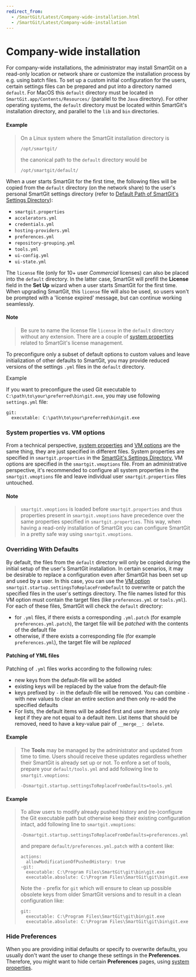 ```yaml
---
redirect_from:
  - /SmartGit/Latest/Company-wide-installation.html
  - /SmartGit/Latest/Company-wide-installation
---
```


# Company-wide installation

For company-wide installations, the administrator may install SmartGit on a read-only location or network share or customize the installation process by e.g. using batch files. To set up a custom initial configuration for the users, certain settings files can be prepared and put into a directory named `default`. For MacOS this `default` directory must be located in `SmartGit.app/Contents/Resources/` (parallel to the `Java` directory). For other operating systems, the `default` directory must be located within SmartGit's installation directory, and parallel to the `lib` and `bin` directories.

#### Example

> On a Linux system where the SmartGit installation directory is
>
>```
>/opt/smartgit/
>```
>
>the canonical path to the `default` directory would be
>
>```
>/opt/smartgit/default/
>```

When a user starts SmartGit for the first time, the following files will be copied from the `default` directory (on the network share) to the user's personal SmartGit settings directory (refer to [Default Path of SmartGit's Settings Directory](Installation-and-Files.md#default-path-of-smartgits-settings-directory)):

- `smartgit.properties`
- `accelerators.yml`
- `credentials.yml`
- `hosting-providers.yml`
- `preferences.yml`
- `repository-grouping.yml`
- `tools.yml`
- `ui-config.yml`
- `ui-state.yml`

The `license` file (only for 10+ user *Commercial* licenses) can also be placed into the `default` directory. In the latter case, SmartGit will prefill the **License** field in the **Set Up** wizard when a user starts SmartGit for the first time. When upgrading SmartGit, this `license` file will also be used, so users won't be prompted with a 'license expired' message, but can continue working seamlessly.

#### Note

> Be sure to name the license file `license` in the `default` directory without any extension.
> There are a couple of [system properties](../GUI/AdvancedSettings/System-Properties.md#license-userseat-tracking) related to SmartGit's license management.

To preconfigure only a subset of default options to custom values and leave initialization of other defaults to SmartGit, you may provide reduced versions of the settings `.yml` files in the `default` directory.

Example

If you want to preconfigure the used Git executable to `C:\path\to\your\preferred\bin\git.exe`, you may use following `settings.yml` file:

```
git:
  executable: C:\path\to\your\preferred\bin\git.exe
```

### System properties vs. VM options

From a technical perspective, [system properties](../GUI/AdvancedSettings/System-Properties.md) and [VM options](../GUI/AdvancedSettings/VM-options.md) are the same thing, they are just specified in different files. System properties are specified in `smartgit.properties` in the [SmartGit's Settings Directory](Installation-and-Files.md#default-path-of-smartgits-settings-directory), VM options are specified in the `smartgit.vmoptions` file. From an administrative perspective, it's recommended to configure all system properties in the `smartgit.vmoptions` file and leave individual user `smartgit.properties` files untouched.

#### Note

> `smartgit.vmoptions` is loaded before `smartgit.properties` and thus properties present in `smartgit.vmoptions` have precedence over the same properties specified in `smartgit.properties`.
> This way, when having a read-only installation of SmartGit you can configure SmartGit in a pretty safe way using `smartgit.vmoptions`.

### Overriding With Defaults

By default, the files from the `default` directory will only be copied during the initial setup of the user's SmartGit installation. In certain scenarios, it may be desirable to replace a configuration even after SmartGit has been set up and used by a user. In this case, you can use the [VM option](../GUI/AdvancedSettings/VM-options.md) `smartgit.startup.settingsToReplaceFromDefault` to overwrite or patch the specified files in the user's settings directory. The file names listed for this VM option must contain the target files (like `preferences.yml` or `tools.yml`). For each of these files, SmartGit will check the `default` directory:

* for `.yml` files, if there exists a corresponding `.yml.patch` (for example `preferences.yml.patch`), the target file will be _patched_ with the contents of the default file
* otherwise, if there exists a corresponding file (for example `preferences.yml`), the target file will be _replaced_

#### Patching of YML files

Patching of `.yml` files works according to the following rules:

* new keys from the default-file will be added
* existing keys will be replaced by the value from the default-file
* keys prefixed by `-` in the default-file will be removed. You can combine `-` with new values to clear an entire section and then only re-add the specified defaults
* For lists, the default items will be added first and user items are only kept if they are not equal to a default item. List items that should be removed, need to have a key-value pair of `__merge__: delete`.

#### Example

> The **Tools** may be managed by the administrator and updated from time to time.
> Users should receive these updates regardless whether their SmartGit is already set up or not.
> To enfore a set of tools, prepare your `default/tools.yml` and add following line to `smartgit.vmoptions`:
> ```
> -Dsmartgit.startup.settingsToReplaceFromDefaults=tools.yml
> ```

#### Example

> To allow users to modify already pushed history and (re-)configure the Git executable path but otherwise keep their existing configuration intact, add following line to `smartgit.vmoptions`:
> ```
> -Dsmartgit.startup.settingsToReplaceFromDefaults=preferences.yml
> ```
>
> and prepare `default/preferences.yml.patch` with a content like:
>
> ```
> actions:
>   allowModificationOfPushedHistory: true
> -git:
>   executable: C:\Program Files\SmartGit\git\bin\git.exe
>   executable.absolute: C:\Program Files\SmartGit\git\bin\git.exe
> ```
>
> Note the `-` prefix for `git` which will ensure to clean up possible obsolete keys from older SmartGit versions and to result in a clean configuration like:
>
> ```
> git:
>   executable: C:\Program Files\SmartGit\git\bin\git.exe
>   executable.absolute: C:\Program Files\SmartGit\git\bin\git.exe
> ```

### Hide Preferences

When you are providing initial defaults or specify to overwrite defaults, you usually don't want the user to change these settings in the **Preferences**. Therefore, you might want to hide certain **Preferences** pages, using [system properties](../GUI/AdvancedSettings/System-Properties.md#smartgitpreferencescategoryvisible).
